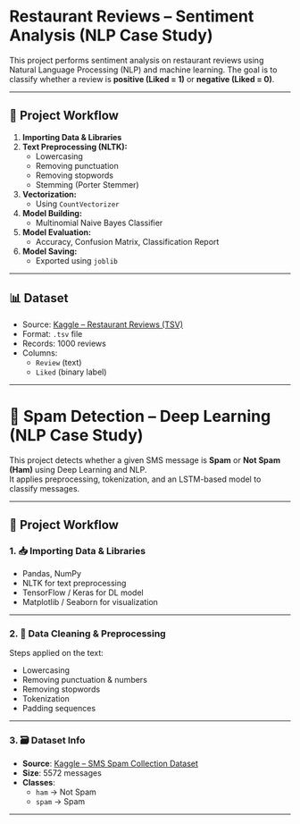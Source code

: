 # Restaurant Reviews – Sentiment Analysis (NLP Case Study)

This project performs sentiment analysis on restaurant reviews using Natural Language Processing (NLP) and machine learning. The goal is to classify whether a review is **positive (Liked = 1)** or **negative (Liked = 0)**.

---

## 🧠 Project Workflow

1. **Importing Data & Libraries**
2. **Text Preprocessing (NLTK):**
   - Lowercasing
   - Removing punctuation
   - Removing stopwords
   - Stemming (Porter Stemmer)
3. **Vectorization:**
   - Using `CountVectorizer`
4. **Model Building:**
   - Multinomial Naive Bayes Classifier
5. **Model Evaluation:**
   - Accuracy, Confusion Matrix, Classification Report
6. **Model Saving:**
   - Exported using `joblib`

---

## 📊 Dataset

- Source: [Kaggle – Restaurant Reviews (TSV)](https://www.kaggle.com/datasets/maher3id/restaurant-reviewstsv)
- Format: `.tsv` file
- Records: 1000 reviews
- Columns:
  - `Review` (text)
  - `Liked` (binary label)

---
# 📧 Spam Detection – Deep Learning (NLP Case Study)

This project detects whether a given SMS message is **Spam** or **Not Spam (Ham)** using Deep Learning and NLP.  
It applies preprocessing, tokenization, and an LSTM-based model to classify messages.

---

## 🧠 Project Workflow

### 1. 📥 Importing Data & Libraries
- Pandas, NumPy
- NLTK for text preprocessing
- TensorFlow / Keras for DL model
- Matplotlib / Seaborn for visualization

---

### 2. 🧹 Data Cleaning & Preprocessing
Steps applied on the text:
- Lowercasing
- Removing punctuation & numbers
- Removing stopwords
- Tokenization
- Padding sequences

---

### 3. 🗃️ Dataset Info
- **Source**: [Kaggle – SMS Spam Collection Dataset](https://www.kaggle.com/datasets/uciml/sms-spam-collection-dataset)
- **Size**: 5572 messages
- **Classes**:
  - `ham` → Not Spam
  - `spam` → Spam

---






